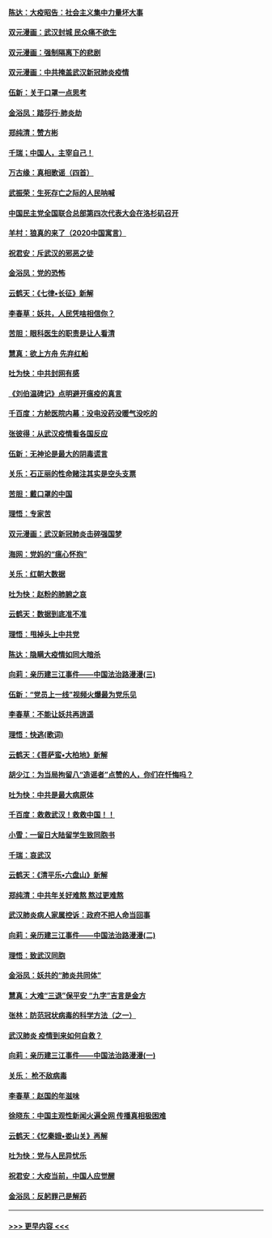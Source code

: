 #### [陈达：大疫昭告：社会主义集中力量坏大事](../pages/nsc993/n11859419.md?t=02110955) 
#### [双元漫画：武汉封城 民众痛不欲生](../pages/nsc993/n11859287.md?t=02110955) 
#### [双元漫画：强制隔离下的悲剧](../pages/nsc993/n11859244.md?t=02110955) 
#### [双元漫画：中共掩盖武汉新冠肺炎疫情](../pages/nsc993/n11858249.md?t=02110955) 
#### [伍新：关于口罩一点思考](../pages/nsc993/n11859195.md?t=02110955) 
#### [金浴凤：踏莎行‧肺炎劫](../pages/nsc993/n11858227.md?t=02110955) 
#### [郑纯清：赞方彬](../pages/nsc993/n11856803.md?t=02110955) 
#### [千瑞；中国人，主宰自己！](../pages/nsc993/n11856793.md?t=02110955) 
#### [万古缘：真相歌谣（四首）](../pages/nsc993/n11856263.md?t=02110955) 
#### [武振荣：生死存亡之际的人民呐喊](../pages/nsc993/n11856256.md?t=02110955) 
#### [中国民主党全国联合总部第四次代表大会在洛杉矶召开](../pages/nsc993/n11856344.md?t=02110955) 
#### [羊村：狼真的来了（2020中国寓言）](../pages/nsc993/n11856229.md?t=02110955) 
#### [祝君安：斥武汉的邪恶之徒](../pages/nsc993/n11855861.md?t=02110955) 
#### [金浴凤：党的恐怖](../pages/nsc993/n11855849.md?t=02110955) 
#### [云鹤天：《七律▪长征》新解](../pages/nsc993/n11855479.md?t=02110955) 
#### [李春草：妖共，人民凭啥相信你？](../pages/nsc993/n11855196.md?t=02110955) 
#### [苦胆：眼科医生的职责是让人看清](../pages/nsc993/n11853840.md?t=02110955) 
#### [慧真：欲上方舟 先弃红船](../pages/nsc993/n11853483.md?t=02110955) 
#### [吐为快：中共封网有感](../pages/nsc993/n11852575.md?t=02110955) 
#### [《刘伯温碑记》点明避开瘟疫的真言](../pages/nsc993/n11852128.md?t=02110955) 
#### [千百度：方舱医院内幕：没电没药没暖气没吃的](../pages/nsc993/n11850211.md?t=02110955) 
#### [张彼得：从武汉疫情看各国反应](../pages/nsc993/n11850102.md?t=02110955) 
#### [伍新：无神论是最大的阴毒谎言](../pages/nsc993/n11846129.md?t=02110955) 
#### [关乐：石正丽的性命赌注其实是空头支票](../pages/nsc993/n11846109.md?t=02110955) 
#### [苦胆：戴口罩的中国](../pages/nsc993/n11845576.md?t=02110955) 
#### [理悟：专家苦](../pages/nsc993/n11845564.md?t=02110955) 
#### [双元漫画：武汉新冠肺炎击碎强国梦](../pages/nsc993/n11843320.md?t=02110955) 
#### [海网：党妈的“瘟心怀抱”](../pages/nsc993/n11840740.md?t=02110955) 
#### [关乐：红朝大数据](../pages/nsc993/n11840675.md?t=02110955) 
#### [吐为快：赵粉的肺腑之哀](../pages/nsc993/n11840618.md?t=02110955) 
#### [云鹤天：数据到底准不准](../pages/nsc993/n11840325.md?t=02110955) 
#### [理悟：甩掉头上中共党](../pages/nsc993/n11838826.md?t=02110955) 
#### [陈达：隐瞒大疫情如同大暗杀](../pages/nsc993/n11838771.md?t=02110955) 
#### [向莉：亲历建三江事件——中国法治路漫漫(三)](../pages/nsc993/n11831825.md?t=02110955) 
#### [伍新：“党员上一线”视频火爆最为党乐见](../pages/nsc993/n11838200.md?t=02110955) 
#### [李春草：不能让妖共再逍遥](../pages/nsc993/n11838102.md?t=02110955) 
#### [理悟：快逃(歌词)](../pages/nsc993/n11838083.md?t=02110955) 
#### [云鹤天：《菩萨蛮▪大柏地》新解](../pages/nsc993/n11838059.md?t=02110955) 
#### [胡少江：为当局拘留八“造谣者”点赞的人，你们在忏悔吗？](../pages/nsc993/n11836801.md?t=02110955) 
#### [吐为快：中共是最大病原体](../pages/nsc993/n11836748.md?t=02110955) 
#### [千百度：救救武汉！救救中国！！](../pages/nsc993/n11836145.md?t=02110955) 
#### [小雪：一留日大陆留学生致同胞书](../pages/nsc993/n11834624.md?t=02110955) 
#### [千瑞：哀武汉](../pages/nsc993/n11833647.md?t=02110955) 
#### [云鹤天：《清平乐▪六盘山》新解](../pages/nsc993/n11833611.md?t=02110955) 
#### [郑纯清：中共年关好难熬 熬过更难熬](../pages/nsc993/n11833489.md?t=02110955) 
#### [武汉肺炎病人家属控诉：政府不把人命当回事](../pages/nsc993/n11833205.md?t=02110955) 
#### [向莉：亲历建三江事件——中国法治路漫漫(二)](../pages/nsc993/n11829102.md?t=02110955) 
#### [理悟：致武汉同胞](../pages/nsc993/n11831522.md?t=02110955) 
#### [金浴凤：妖共的“肺炎共同体”](../pages/nsc993/n11829448.md?t=02110955) 
#### [慧真：大难“三退”保平安 “九字”吉言是金方](../pages/nsc993/n11829501.md?t=02110955) 
#### [张林：防范冠状病毒的科学方法（之一）](../pages/nsc993/n11828618.md?t=02110955) 
#### [武汉肺炎 疫情到来如何自救？](../pages/nsc993/n11827632.md?t=02110955) 
#### [向莉：亲历建三江事件——中国法治路漫漫(一)](../pages/nsc993/n11827190.md?t=02110955) 
#### [关乐： 枪不敌病毒](../pages/nsc993/n11826746.md?t=02110955) 
#### [李春草：赵国的年滋味](../pages/nsc993/n11826321.md?t=02110955) 
#### [徐晓东：中国主观性新闻火遍全网 传播真相极困难](../pages/nsc993/n11826508.md?t=02110955) 
#### [云鹤天：《忆秦娥▪娄山关》再解](../pages/nsc993/n11824682.md?t=02110955) 
#### [吐为快：党与人民异忧乐](../pages/nsc993/n11824660.md?t=02110955) 
#### [祝君安：大疫当前，中国人应觉醒](../pages/nsc993/n11821946.md?t=02110955) 
#### [金浴凤：反躬罪己是解药](../pages/nsc993/n11820280.md?t=02110955) 

----
#### [ >>> 更早内容 <<< ](../indexes/nsc993-earlier.md)
